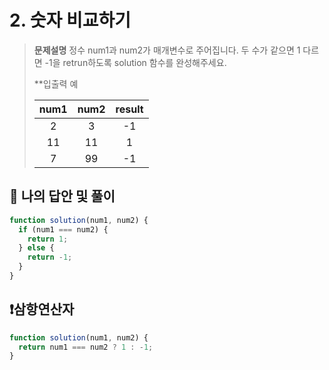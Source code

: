 # 2. 숫자 비교하기

> **문제설명**
> 정수 num1과 num2가 매개변수로 주어집니다. 두 수가 같으면 1 다르면 -1을 retrun하도록 solution 함수를 완성해주세요.
>
> \*\*입출력 예
>
> | num1 | num2 | result |
> | :--: | :--: | :----: |
> |  2   |  3   |   -1   |
> |  11  |  11  |   1    |
> |  7   |  99  |   -1   |

## 💭 나의 답안 및 풀이

```js
function solution(num1, num2) {
  if (num1 === num2) {
    return 1;
  } else {
    return -1;
  }
}
```

## ❗️삼항연산자

```js
function solution(num1, num2) {
  return num1 === num2 ? 1 : -1;
}
```
